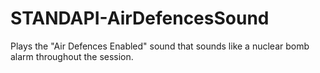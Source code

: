 # STANDAPI-AirDefencesSound
Plays the "Air Defences Enabled" sound that sounds like a nuclear bomb alarm throughout the session.
